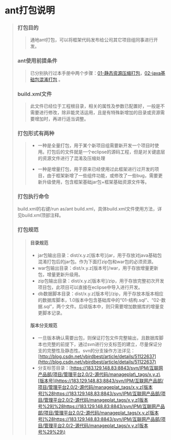 # ant打包说明

> ### 打包目的
>
> > 通地ant打包，可以将框架代码发布给公司其它项目组同事进行开发。
>
> ### ant使用前提条件
>
> > 已分别执行过本手册中两个步骤：[01-静态资源压缩打包](/01-jing-tai-zi-yuan-ya-suo-da-bao.md)，[02-java基础包混淆打包](/02-javaji-chu-bao-hun-yao-da-bao.md)   。
>
> ### build.xml文件
>
> > 此文件已经位于工程根目录，相关的属性及参数已配置好，一般是不需要进行修改，除非能灵活运用，且是有特殊新增加的目录或资源需要增加时，再进行适当调整。
>
> ### 打包形式有两种
>
> > * 一种是全量打包，用于某个新项目组需要新开发一个项目时使用。打包后的文件就是一个eclipse的源码工程，但是对关键底层的资源文件进行了混淆及压缩处理
> >
> > * 一种是增量打包，用于原来已经使用过此框架进行过开发的项目，由于框架新增了一些组件功能，或修改了一些bug，需要更新升级使用，包含框架基础jar包+框架基础资源文件等。
>
> ### 打包执行命令
>
> build.xml的右键/run as/ant build.xml，具体build.xml文件使用方法，详见build.xml顶部注释。
>
> ### 打包规范
>
> > #### 目录规范
> >
> > * jar包输出目录：dist/x.y.z\[版本号\]/jar，用于存放对java基础包混淆打包后的jar包。作为下面打zip包和war包的必须资源。
> > * war包输出目录：dist/x.y.z\[版本号\]/war，用于存放增量更新包，增量更新升级用。
> > * zip包输出目录：dist/x.y.z\[版本号\]/zip，用于存放完整初次开发项目包，此项目可以直接在eclipse中导入进行开发。
> > * db数据脚本目录：dist/x.y.z\[版本号\]/zip，用于存放本版本相应的数据库脚本，1.0版本中包含基础库中的“01-结构.sql”、“02-数据.sql”，两个文件。后续版本中，则只需要增加数据库的增量变更脚本记录。
> >
> > #### 版本分支规范
> >
> > * 一旦版本确认需要出包，则保证打包文件完整输出，且数据库脚本也完整的前提下，通过svn进行分支标签的建立，尽量保证分支的完整性及静态性。svn的分支操作方法详见：[http://blog.csdn.net/vbirdbest/article/details/51122637](http://blog.csdn.net/vbirdbest/article/details/51122637)
> > * 分支标签目录：[https://183.129.148.83:8843/svn/IPM/互联网产品部/项目/管理平台2.0/2-源代码/manageplat\_tags/x.y.z\[版本号](https://183.129.148.83:8843/svn/IPM/互联网产品部/项目/管理平台2.0/2-源代码/manageplat_tags/x.y.z[版本号]%28https://183.129.148.83:8843/svn/IPM/互联网产品部/项目/管理平台2.0/2-源代码/manageplat_tags/x.y.z[版本号%29]%28https://183.129.148.83:8843/svn/IPM/互联网产品部/项目/管理平台2.0/2-源代码/manageplat_tags/x.y.z[版本号]%28https://183.129.148.83:8843/svn/IPM/互联网产品部/项目/管理平台2.0/2-源代码/manageplat_tags/x.y.z[版本号%29%29\)

## 



